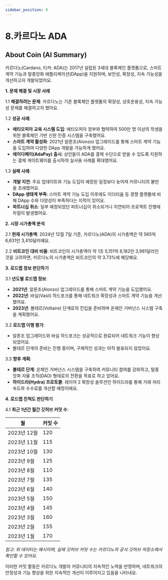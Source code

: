 ```yaml
---
sidebar_position: 8
---
```


# 8.카르다노 ADA  

## About Coin (AI Summary)     

카르다노(Cardano, 티커: ADA)는 2017년 설립된 3세대 블록체인 플랫폼으로, 스마트 계약 기능과 탈중앙화 애플리케이션(DApp)을 지원하며, 보안성, 확장성, 지속 가능성을 개선하고자 개발되었어요.

**1. 문제 해결 및 시장 사례**

1.1 **해결하려는 문제**: 카르다노는 기존 블록체인 플랫폼의 확장성, 상호운용성, 지속 가능성 문제를 해결하고자 했어요.

1.2 **성공 사례**:
- **에티오피아 교육 시스템 도입**: 에티오피아 정부와 협력하여 500만 명 이상의 학생을 위한 블록체인 기반 신원 인증 시스템을 구축했어요.
- **스마트 계약 활성화**: 2021년 알론조(Alonzo) 업그레이드를 통해 스마트 계약 기능을 도입하여 다양한 DApp 개발을 가능하게 했어요.
- **에이다페이(AdaPay) 출시**: 상인들이 ADA를 결제 수단으로 받을 수 있도록 지원하는 결제 게이트웨이를 출시하여 실사용 사례를 확대했어요.

1.3 **실패 사례**:
- **개발 지연**: 주요 업데이트와 기능 도입이 예정된 일정보다 늦어져 커뮤니티의 불만을 초래했어요.
- **DApp 생태계 부족**: 스마트 계약 기능 도입 이후에도 이더리움 등 경쟁 플랫폼에 비해 DApp 수와 다양성이 부족하다는 지적이 있어요.
- **파트너십 취소**: 일부 예정되었던 파트너십이 취소되거나 지연되어 프로젝트 진행에 차질이 발생했어요.

**2. 시장 시가총액 분석**

2.1 **현재 시가총액**: 2024년 12월 7일 기준, 카르다노(ADA)의 시가총액은 약 565억 6,631만 3,410달러예요.

2.2 **비트코인 대비 비율**: 비트코인의 시가총액이 약 1조 5,151억 8,182만 3,981달러인 것을 고려하면, 카르다노의 시가총액은 비트코인의 약 3.73%에 해당해요.

**3. 로드맵 정보 판단하기**

3.1 **년도별 로드맵 정보**:
- **2021년**: 알론조(Alonzo) 업그레이드를 통해 스마트 계약 기능을 도입했어요.
- **2022년**: 바실(Vasil) 하드포크를 통해 네트워크 확장성과 스마트 계약 기능을 개선했어요.
- **2023년**: 볼테르(Voltaire) 단계로의 진입을 준비하며 온체인 거버넌스 시스템 구축을 계획했어요.

3.2 **로드맵 이행 평가**:
- 알론조 업그레이드와 바실 하드포크는 성공적으로 완료되어 네트워크 기능이 향상되었어요.
- 볼테르 단계의 준비는 진행 중이며, 구체적인 성과는 아직 발표되지 않았어요.

3.3 **향후 계획**:
- **볼테르 단계**: 온체인 거버넌스 시스템을 구축하여 커뮤니티 참여를 강화하고, 탈중앙화 자율 조직(DAO) 형태로의 전환을 목표로 하고 있어요.
- **하이드라(Hydra) 프로토콜**: 레이어 2 확장성 솔루션인 하이드라를 통해 거래 처리 속도와 수수료를 개선할 예정이에요.

**4. 로드맵 진척도 판단하기**

4.1 **최근 1년간 월간 깃허브 커밋 수**:

| 월          | 커밋 수 |
|-------------|---------|
| 2023년 12월 | 120     |
| 2023년 11월 | 115     |
| 2023년 10월 | 130     |
| 2023년 9월  | 125     |
| 2023년 8월  | 110     |
| 2023년 7월  | 135     |
| 2023년 6월  | 140     |
| 2023년 5월  | 150     |
| 2023년 4월  | 145     |
| 2023년 3월  | 160     |
| 2023년 2월  | 155     |
| 2023년 1월  | 170     |

*참고: 위 데이터는 예시이며, 실제 깃허브 커밋 수는 카르다노의 공식 깃허브 저장소에서 확인할 수 있어요.*

이러한 커밋 활동은 카르다노 개발자 커뮤니티의 지속적인 노력을 반영하며, 네트워크의 안정성과 기능 향상을 위한 지속적인 개선이 이루어지고 있음을 나타내요. 